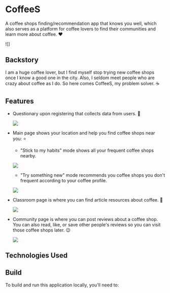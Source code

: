 # CoffeeS
A coffee shops finding/recommendation app that knows you well, which also serves as a platform for coffee lovers to find their communities and learn more about coffee. :heart:


![]


## Backstory
I am a huge coffee lover, but I find myself stop trying new coffee shops once I know a good one in the city. Also, I seldom meet people who are crazy about coffee as I do. So here comes CoffeeS, my problem solver.  :coffee:

## Features
- Questionary upon registering that collects data from users. :notebook:

  ![](http://g.recordit.co/J9Gwe1fScb.gif)


- Main page shows your location and help you find coffee shops near you: :star:

  - "Stick to my habits" mode shows all your frequent coffee shops nearby. 
  
  ![](http://g.recordit.co/lMPV7B08FJ.gif)  
  
  - "Try something new" mode recommends you coffee shops you don't frequent according to your coffee profile. 
  
  ![](http://g.recordit.co/wqJbRrUkHT.gif)

 
- Classroom page is where you can find article resources about coffee. :school:

  ![](http://g.recordit.co/9FYlBYQvry.gif)
  

- Community page is where you can post reviews about a coffee shop. You can also read, like, or save other people's reviews so you can visit those coffee shops later. :wink:

  ![](http://g.recordit.co/yKjUlpk3K7.gif)


## Technologies Used

## Build

To build and run this application locally, you'll need to:

